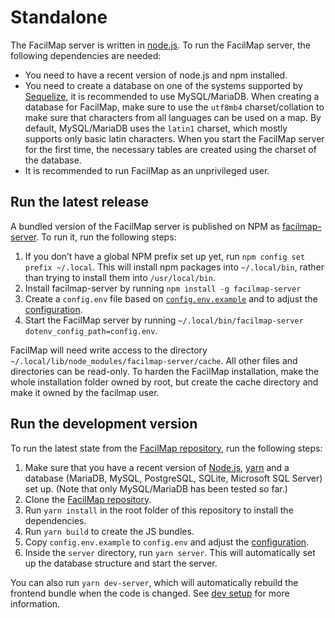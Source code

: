 # Standalone

The FacilMap server is written in [node.js](https://nodejs.org/en/). To run the FacilMap server, the following dependencies are needed:
* You need to have a recent version of node.js and npm installed.
* You need to create a database on one of the systems supported by [Sequelize](https://sequelize.org/master/), it is recommended to use MySQL/MariaDB. When creating a database for FacilMap, make sure to use the `utf8mb4` charset/collation to make sure that characters from all languages can be used on a map. By default, MySQL/MariaDB uses the `latin1` charset, which mostly supports only basic latin characters. When you start the FacilMap server for the first time, the necessary tables are created using the charset of the database.
* It is recommended to run FacilMap as an unprivileged user.

## Run the latest release

A bundled version of the FacilMap server is published on NPM as [facilmap-server](https://www.npmjs.com/package/facilmap-server). To run it, run the following steps:

1. If you don’t have a global NPM prefix set up yet, run `npm config set prefix ~/.local`. This will install npm packages into `~/.local/bin`, rather than trying to install them into `/usr/local/bin`.
2. Install facilmap-server by running `npm install -g facilmap-server`
3. Create a `config.env` file based on [`config.env.example`](https://github.com/FacilMap/facilmap/blob/master/config.env.example) and to adjust the [configuration](./config).
4. Start the FacilMap server by running `~/.local/bin/facilmap-server dotenv_config_path=config.env`.

FacilMap will need write access to the directory `~/.local/lib/node_modules/facilmap-server/cache`. All other files and directories can be read-only. To harden the FacilMap installation, make the whole installation folder owned by root, but create the cache directory and make it owned by the facilmap user.


## Run the development version

To run the latest state from the [FacilMap repository](https://github.com/FacilMap/facilmap), run the following steps:

1. Make sure that you have a recent version of [Node.js](https://nodejs.org/), [yarn](https://yarnpkg.com/)
   and a database (MariaDB, MySQL, PostgreSQL, SQLite, Microsoft SQL Server) set up. (Note that only MySQL/MariaDB has been tested so far.)
2. Clone the [FacilMap repository](https://github.com/FacilMap/facilmap).
3. Run `yarn install` in the root folder of this repository to install the dependencies.
4. Run `yarn build` to create the JS bundles.
5. Copy `config.env.example` to `config.env` and adjust the [configuration](./config).
6. Inside the `server` directory, run `yarn server`. This will automatically set up the database structure and start the server.

You can also run `yarn dev-server`, which will automatically rebuild the frontend bundle when the code is changed. See [dev setup](../development/dev-setup) for more information.